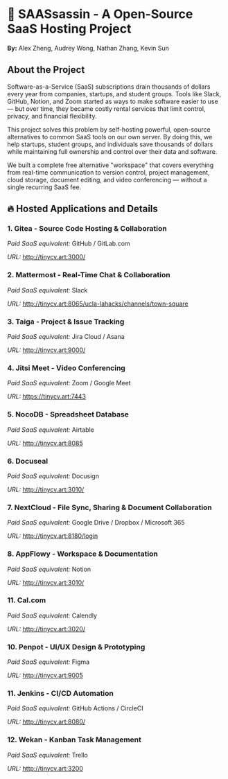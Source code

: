 # 🌟 SAASsassin - A Open-Source SaaS Hosting Project

**By:** Alex Zheng, Audrey Wong, Nathan Zhang, Kevin Sun

## About the Project
Software-as-a-Service (SaaS) subscriptions drain thousands of dollars every year from companies, startups, and student groups. Tools like Slack, GitHub, Notion, and Zoom started as ways to make software easier to use — but over time, they became costly rental services that limit control, privacy, and financial flexibility.

This project solves this problem by self-hosting powerful, open-source alternatives to common SaaS tools on our own server.
By doing this, we help startups, student groups, and individuals save thousands of dollars while maintaining full ownership and control over their data and software.

We built a complete free alternative "workspace" that covers everything from real-time communication to version control, project management, cloud storage, document editing, and video conferencing — without a single recurring SaaS fee.

## 🔥 Hosted Applications and Details

### 1. Gitea - Source Code Hosting & Collaboration
*Paid SaaS equivalent:* GitHub / GitLab.com

*URL:* http://tinycv.art:3000/

### 2. Mattermost - Real-Time Chat & Collaboration
*Paid SaaS equivalent:* Slack

*URL:* http://tinycv.art:8065/ucla-lahacks/channels/town-square

### 3. Taiga - Project & Issue Tracking
*Paid SaaS equivalent:* Jira Cloud / Asana

*URL:* http://tinycv.art:9000/

### 4. Jitsi Meet - Video Conferencing
*Paid SaaS equivalent:* Zoom / Google Meet

*URL:* https://tinycv.art:7443

### 5. NocoDB - Spreadsheet Database
*Paid SaaS equivalent:* Airtable

*URL:* http://tinycv.art:8085

### 6. Docuseal
*Paid SaaS equivalent:* Docusign

*URL:* http://tinycv.art:3010/

### 7. NextCloud - File Sync, Sharing & Document Collaboration
*Paid SaaS equivalent:* Google Drive / Dropbox / Microsoft 365

*URL:* http://tinycv.art:8180/login

### 8. AppFlowy - Workspace & Documentation
*Paid SaaS equivalent:* Notion

*URL:* http://tinycv.art:3010/

### 11. Cal.com
*Paid SaaS equivalent:* Calendly

*URL:* http://tinycv.art:3020/


### 10. Penpot - UI/UX Design & Prototyping
*Paid SaaS equivalent:* Figma

*URL:* http://tinycv.art:9005


### 11. Jenkins - CI/CD Automation
*Paid SaaS equivalent:* GitHub Actions / CircleCI

*URL:* http://tinycv.art:8080/

### 12. Wekan - Kanban Task Management
*Paid SaaS equivalent:* Trello

*URL:* http://tinycv.art:3200



